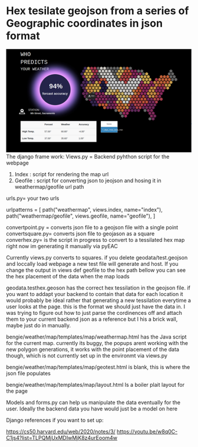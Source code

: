 # Hex tesilate geojson from a series of Geographic coordinates in json format

![Hex tesilated geojson](weather.jpg)
The django frame work:
Views.py = Backend pyhthon script for the webpage
  1. Index : script for rendering the map url
  2. Geofile : script for converting json to jeojson and hosing it in weathermap/geofile url path

urls.py= your two urls

urlpatterns = [
    path("weathermap", views.index, name="index"),   
    path("weathermap/geofile", views.geofile, name="geofile"),
]

convertpoint.py = converts json file to a geojson file with a single point
convertsquare.py= converts json file to geojason as a square
converhex.py= is the script in progress to convert to a tessilated hex map right now im generating it manually via pyEAC

Currently views.py converts to squares. if you delete geodata/test.geojson and loccally load webpage a new test file will generate and host.
If you change the output in views def geofile to the hex path bellow you can see the hex placement of the data when the map loads


geodata.testhex.geoson has the correct hex tessilation in the geojson file. if you want to addapt your backend to contain that data for each location it would probably be ideal rather that generating a new tessilation everytime a user looks at the page. this is the format we should just have the data in. I was trying to figure out how to just parse the cordinences off and attach them to your current backend json as a reference but I his a brick wall, maybe just do in manually.

bengie/weather/map/templates/map/weathermap.html
has the Java script for the current map. currently its buggy, the popups arent working with the new polygon generations, it works with the point placement of the data though, which is not currently set up in the environmt via views.py

bengie/weather/map/templates/map/geotest.html
is blank, this is where the json file populates

bengie/weather/map/templates/map/layout.html
Is a boiler plait layout for the page

Models and forms.py can help us manipulate the data eventually for the user. Ideally the backend data you have would just be a model on here

Django references if you want to set up:

https://cs50.harvard.edu/web/2020/notes/3/
https://youtu.be/w8q0C-C1js4?list=TLPQMjUxMDIwMjK8z4urEoom4w
